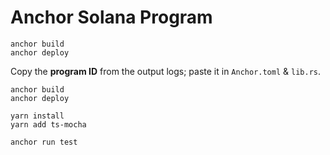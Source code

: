 # Anchor Solana Program

```shell
anchor build
anchor deploy
```

Copy the **program ID** from the output logs; paste it in `Anchor.toml` & `lib.rs`.

```shell
anchor build
anchor deploy

yarn install
yarn add ts-mocha

anchor run test
```